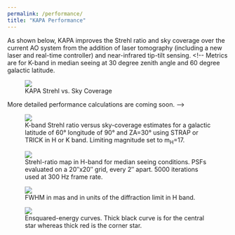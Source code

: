 ```yaml
---
permalink: /performance/
title: "KAPA Performance"
---
```


As shown below, KAPA improves the Strehl ratio and sky coverage over the current AO
system from the addition of laser tomography (including a new
laser and real-time controller) and near-infrared tip-tilt
sensing. <!-- Metrics are for K-band in median seeing at 30 degree zenith
angle and 60 degree galactic latitude.

<figure class="half">
    <a href="{{ site.url }}{{ site.baseurl }}/assets/images/kapa_strehl_skycov.png">
        <img src="{{ site.url }}{{ site.baseurl }}/assets/images/kapa_strehl_skycov.png">
    </a>
    <figcaption>KAPA Strehl vs. Sky Coverage</figcaption>
</figure>

More detailed performance calculations are coming soon. -->


<figure class="half">
    <a href="{{ site.url }}{{ site.baseurl }}/assets/images/figure_60.png">
        <img src="{{ site.url }}{{ site.baseurl }}/assets/images/figure_60.png">
    </a>
    <figcaption>K-band Strehl ratio versus sky-coverage estimates for a galactic latitude of 60&deg; longitude of 90&deg; and ZA=30&deg; using STRAP or TRICK in H or K band. Limiting magnitude set to m<sub>H</sub>=17.</figcaption>
</figure>

<figure class="half">
    <a href="{{ site.url }}{{ site.baseurl }}/assets/images/figure_72.png">
        <img src="{{ site.url }}{{ site.baseurl }}/assets/images/figure_72.png">
    </a>
    <figcaption>Strehl-ratio map in H-band for median seeing conditions. PSFs evaluated on a 20&#8243;x20&#8243; grid, every 2&#8243; apart. 5000 iterations used at 300 Hz frame rate.</figcaption>
</figure>

<figure class="half">
    <a href="{{ site.url }}{{ site.baseurl }}/assets/images/figure_73.png">
        <img src="{{ site.url }}{{ site.baseurl }}/assets/images/figure_73.png">
    </a>
    <figcaption>FWHM in mas and in units of the diffraction limit in H band.</figcaption>
</figure>

<figure class="half">
    <a href="{{ site.url }}{{ site.baseurl }}/assets/images/figure_74.png">
        <img src="{{ site.url }}{{ site.baseurl }}/assets/images/figure_74.png">
    </a>
    <figcaption>Ensquared-energy curves. Thick black curve is for the central star whereas thick red is the corner star.</figcaption>
</figure>